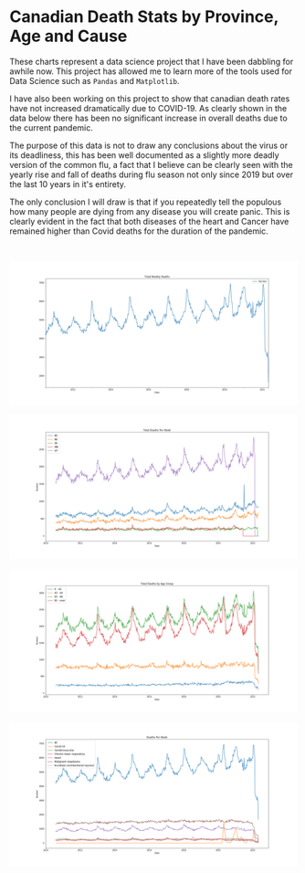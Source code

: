 # Canadian Death Stats by Province, Age and Cause

These charts represent a data science project that I have been dabbling for awhile now. This project has allowed me to learn more of the tools used for Data Science such as <code>Pandas</code> and <code>Matplotlib</code>.

I have also been working on this project to show that canadian death rates have not increased dramatically due to COVID-19. As clearly shown in the data below there has been no significant increase in overall deaths due to the current pandemic.

The purpose of this data is not to draw any conclusions about the virus or its deadliness, this has been well documented as a slightly more deadly version of the common flu, a fact that I believe can be clearly seen with the yearly rise and fall of deaths during flu season not only since 2019 but over the last 10 years in it's entirety.

The only conclusion I will draw is that if you repeatedly tell the populous how many people are dying from any disease you will create panic. This is clearly evident in the fact that both diseases of the heart and Cancer have remained higher than Covid deaths for the duration of the pandemic.

<br>

!['Total'](https://raw.githubusercontent.com/OwenRempel/Canada-Prov-Death-Stats/master/Images/Total.png)

!['Province'](https://raw.githubusercontent.com/OwenRempel/Canada-Prov-Death-Stats/master/Images/Province.png)

!['Age'](https://raw.githubusercontent.com/OwenRempel/Canada-Prov-Death-Stats/master/Images/Age.png)

!['Cause'](https://raw.githubusercontent.com/OwenRempel/Canada-Prov-Death-Stats/master/Images/Cause.png)